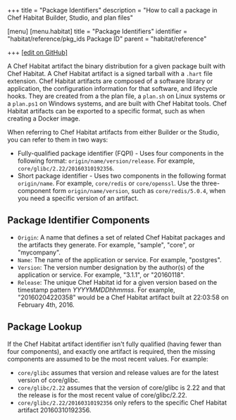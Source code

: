 +++
title = "Package Identifiers"
description = "How to call a package in Chef Habitat Builder, Studio, and plan files"

[menu]
  [menu.habitat]
    title = "Package Identifiers"
    identifier = "habitat/reference/pkg_ids Package ID"
    parent = "habitat/reference"

+++
[\[edit on GitHub\]](https://github.com/habitat-sh/habitat/blob/master/components/docs-chef-io/content/habitat/pkg_ids.md)

A Chef Habitat artifact the binary distribution for a given package built with Chef Habitat. A Chef Habitat artifact is a signed tarball with a `.hart` file extension. Chef Habitat artifacts are composed of a software library or application, the configuration information for that software, and lifecycle hooks. They are created from a the plan file, a `plan.sh` on Linux systems or a `plan.ps1` on Windows systems, and are built with Chef Habitat tools. Chef Habitat artifacts can be exported to a specific format, such as when creating a Docker image.

When referring to Chef Habitat artifacts from either Builder or the Studio, you can refer to them in two ways:

- Fully-qualified package identifier (FQPI) - Uses four components in the following format: `origin/name/version/release`. For example, `core/glibc/2.22/20160310192356`.
- Short package identifier - Uses two components in the following format `origin/name`. For example, `core/redis` or `core/openssl`. Use the three-component form `origin/name/version`, such as `core/redis/5.0.4`, when you need a specific version of an artifact.

## Package Identifier Components

- `Origin`: A name that defines a set of related Chef Habitat packages and the artifacts they generate. For example, "sample", "core", or "mycompany".
- `Name`: The name of the application or service. For example, "postgres".
- `Version`: The version number designation by the author(s) of the application or service. For example, "3.1.1", or "20160118".
- `Release`: The unique Chef Habitat id for a given version based on the timestamp pattern _YYYYMMDDhhmmss_. For example, "20160204220358" would be a Chef Habitat artifact built at 22:03:58 on February 4th, 2016.

## Package Lookup

If the Chef Habitat artifact identifier isn't fully qualified (having fewer than four components), and exactly one artifact is required, then the missing components are assumed to be the most recent values. For example:

- `core/glibc` assumes that version and release values are for the latest version of core/glibc.
- `core/glibc/2.22` assumes that the version of core/glibc is 2.22 and that the release is for the most recent value of core/glibc/2.22.
- `core/glibc/2.22/20160310192356` only refers to the specific Chef Habitat artifact 20160310192356.
